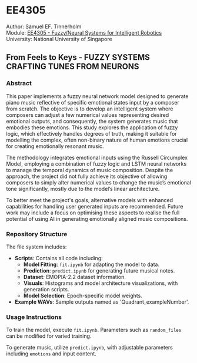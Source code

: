 # EE4305
Author: Samuel EF. Tinnerholm<br />
Module: [EE4305 - Fuzzy/Neural Systems for Intelligent Robotics](https://nusmods.com/courses/EE4305/fuzzy-neural-systems-for-intelligent-robotics) <br>University: National University of Singapore

## From Feels to Keys - FUZZY SYSTEMS CRAFTING TUNES FROM NEURONS

### Abstract
This paper implements a fuzzy neural network model designed to generate piano music reflective of
specific emotional states input by a composer from scratch. The objective is to develop an intelligent system
where composers can adjust a few numerical values representing desired emotional outputs, and
consequently, the system generates music that embodies these emotions. This study explores the application
of fuzzy logic, which effectively handles degrees of truth, making it suitable for modelling the complex, often
non-binary nature of human emotions crucial for creating emotionally resonant music.

The methodology integrates emotional inputs using the Russell Circumplex Model, employing a
combination of fuzzy logic and LSTM neural networks to manage the temporal dynamics of music
composition. Despite the approach, the project did not fully achieve its objective of allowing composers to
simply alter numerical values to change the music’s emotional tone significantly, mostly due to the model’s
linear architecture.

To better meet the project's goals, alternative models with enhanced capabilities for handling user
generated inputs are recommended. Future work may include a focus on optimising these aspects to realise
the full potential of using AI in generating emotionally aligned music compositions.

### Repository Structure
The file system includes:
- **Scripts**: Contains all code including:
  - **Model Fitting**: `fit.ipynb` for adapting the model to data.
  - **Prediction**: `predict.ipynb` for generating future musical notes.
  - **Dataset**: EMOPIA-2.2 dataset information.
  - **Visuals**: Histograms and model architecture visualizations, with generation scripts.
  - **Model Selection**: Epoch-specific model weights.
- **Example WAVs**: Sample outputs named as 'Quadrant_exampleNumber'.

### Usage Instructions
To train the model, execute `fit.ipynb`. Parameters such as `random_files` can be modified for varied training.

To generate music, utilize `predict.ipynb`, with adjustable parameters including `emotions` and input content.

